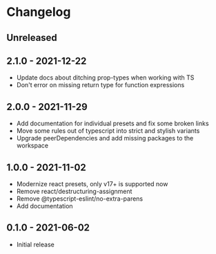 # Changelog

## Unreleased

## 2.1.0 - 2021-12-22

- Update docs about ditching prop-types when working with TS
- Don't error on missing return type for function expressions

## 2.0.0 - 2021-11-29

- Add documentation for individual presets and fix some broken links
- Move some rules out of typescript into strict and stylish variants
- Upgrade peerDependencies and add missing packages to the workspace

## 1.0.0 - 2021-11-02

- Modernize react presets, only v17+ is supported now
- Remove react/destructuring-assignment
- Remove @typescript-eslint/no-extra-parens
- Add documentation

## 0.1.0 - 2021-06-02

- Initial release
